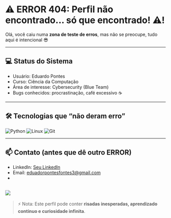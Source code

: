 # ⚠️ ERROR 404: Perfil não encontrado... só que encontrado! ⚠️!

Olá, você caiu numa **zona de teste de erros**, mas não se preocupe, tudo aqui é intencional 😎  

---

## 💻 Status do Sistema
- Usuário: Eduardo Pontes  
- Curso: Ciência da Computação  
- Área de interesse: Cybersecurity (Blue Team)  
- Bugs conhecidos: procrastinação, café excessivo ☕  

---

## 🛠 Tecnologias que “não deram erro”
![Python](https://img.shields.io/badge/Python-3776AB?style=for-the-badge&logo=python&logoColor=white)
![Linux](https://img.shields.io/badge/Linux-FCC624?style=for-the-badge&logo=linux&logoColor=black)
![Git](https://img.shields.io/badge/Git-F05032?style=for-the-badge&logo=git&logoColor=white)

---

## 📫 Contato (antes que dê outro ERROR)
- LinkedIn: [Seu LinkedIn](#)  
- Email: [eduadorpontesfontes3@gmail.com](mailto:seuemail@example.com)
- 
<a href="[https://www.instagram.com/edusafirad1]" target="_blank"><img src="https://img.shields.io/badge/-Instagram-%23E4405F?style=for-the-badge&logo=instagram&logoColor=white" target="_blank"></a>
---

> ⚡ Nota: Este perfil pode conter **risadas inesperadas, aprendizado contínuo e curiosidade infinita**.
